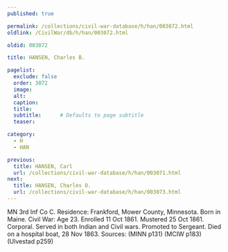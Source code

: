 ```yaml
---
published: true

permalink: /collections/civil-war-database/h/han/003072.html
oldlink: /CivilWar/db/h/han/003072.html

oldid: 003072

title: HANSEN, Charles B.

pagelist:
  exclude: false
  order: 3072
  image: 
  alt:
  caption:
  title:
  subtitle:      # Defaults to page subtitle
  teaser:

category: 
  - H 
  - HAN

previous:
  title: HANSEN, Carl
  url: /collections/civil-war-database/h/han/003071.html  
next:
  title: HANSEN, Charles O.
  url: /collections/civil-war-database/h/han/003073.html   
---
```

MN 3rd Inf Co C. Residence: Frankford, Mower County, Minnesota. Born in Maine. Civil War: Age 23. Enrolled 11 Oct 1861. Mustered 25 Oct 1861. Corporal. Served in both Indian and Civil wars. Promoted to Sergeant. Died on a hospital boat, 28 Nov 1863. Sources: (MINN p131) (MCIW p183) (Ulvestad p259)
